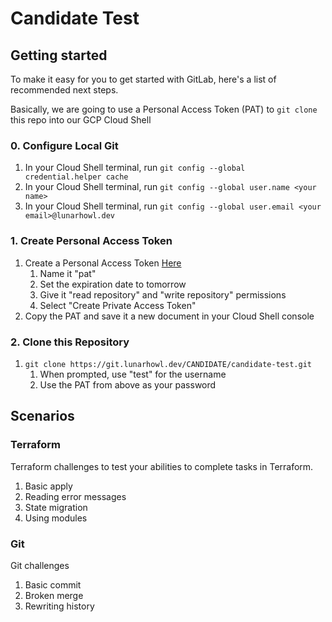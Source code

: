 # Candidate Test

## Getting started

To make it easy for you to get started with GitLab, here's a list of recommended next steps. 

Basically, we are going to use a Personal Access Token (PAT) to `git clone` this repo into our GCP Cloud Shell

### 0. Configure Local Git
1. In your Cloud Shell terminal, run `git config --global credential.helper cache`
1. In your Cloud Shell terminal, run `git config --global user.name <your name>`
1. In your Cloud Shell terminal, run `git config --global user.email <your email>@lunarhowl.dev`


### 1. Create Personal Access Token
1. Create a Personal Access Token [Here](https://git.lunarhowl.dev/-/user_settings/personal_access_tokens)
    1. Name it "pat"
    1. Set the expiration date to tomorrow
    1. Give it "read repository" and "write repository" permissions
    1. Select "Create Private Access Token"
1. Copy the PAT and save it a new document in your Cloud Shell console

### 2. Clone this Repository
1. `git clone https://git.lunarhowl.dev/CANDIDATE/candidate-test.git`
    1. When prompted, use "test" for the username
    1. Use the PAT from above as your password

## Scenarios

### Terraform

Terraform challenges to test your abilities to complete tasks in Terraform.
1. Basic apply
2. Reading error messages
3. State migration
4. Using modules

### Git

Git challenges
1. Basic commit
2. Broken merge
3. Rewriting history